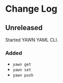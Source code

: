 # Change Log

## Unreleased

Started YAWN YAML CLI.

### Added

- `yawn get`
- `yawn set`
- `yawn push`
